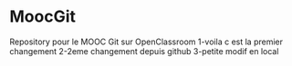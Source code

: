 # MoocGit
Repository pour le MOOC Git sur OpenClassroom
1-voila c est la premier changement
2-2eme changement depuis github
3-petite modif en local
